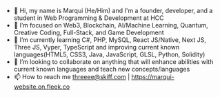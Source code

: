 - 👋 Hi, my name is Marqui (He/Him) and I'm a founder, developer, and a student in Web Programming & Development at HCC
- 👀 I’m focused on Web3, Blockchain, AI/Machine Learning, Quantum, Creative Coding, Full-Stack, and Game Development 
- 🌱 I’m currently learning C#, PHP, MySQL, React JS/Native, Next JS, Three JS, Vyper, TypeScript and improving current known languages(HTML5, CSS3, Java, JavaScript, GLSL, Python, Solidity)
- 💞️ I’m looking to collaborate on anything that will enhance abilities with current known languages and teach new concepts/languages 
- 📫 How to reach me threeee@skiff.com | https://marqui-website.on.fleek.co

<!---
Marqui-13/Marqui-13 is a ✨ special ✨ repository because its `README.md` (this file) appears on your GitHub profile.
You can click the Preview link to take a look at your changes.
--->
